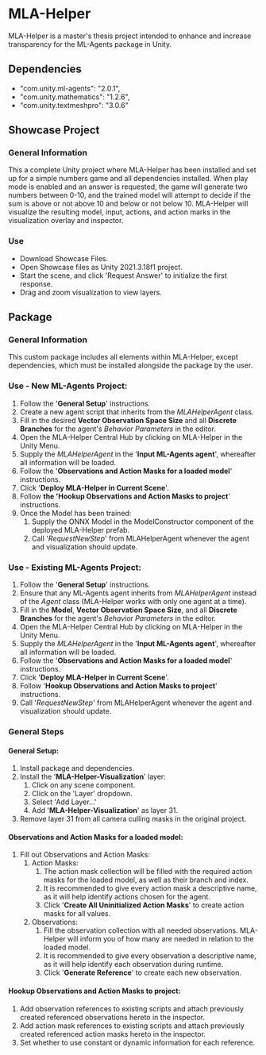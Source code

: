 # MLA-Helper
MLA-Helper is a master's thesis project intended to enhance and increase transparency for the ML-Agents package in Unity.

## Dependencies
- "com.unity.ml-agents": "2.0.1",
- "com.unity.mathematics": "1.2.6",
- "com.unity.textmeshpro": "3.0.6"

## Showcase Project
### General Information
This a complete Unity project where MLA-Helper has been installed and set up for a simple numbers game and all dependencies installed. 
When play mode is enabled and an answer is requested, the game will generate two numbers between 0-10, and the trained model will attempt to decide if the sum is above or not above 10 and below or not below 10.
MLA-Helper will visualize the resulting model, input, actions, and action marks in the visualization overlay and inspector.

### Use
- Download Showcase Files.
- Open Showcase files as Unity 2021.3.18f1 project.
- Start the scene, and click 'Request Answer' to initialize the first response.
- Drag and zoom visualization to view layers.

## Package
### General Information
This custom package includes all elements within MLA-Helper, except dependencies, which must be installed alongside the package by the user.

### Use - New ML-Agents Project:
1. Follow the '**General Setup**' instructions.
2. Create a new agent script that inherits from the _MLAHelperAgent_ class.
3. Fill in the desired **Vector Observation Space Size** and all **Discrete Branches** for the agent's _Behavior Parameters_ in the editor.
4. Open the MLA-Helper Central Hub by clicking on MLA-Helper in the Unity Menu.
5. Supply the _MLAHelperAgent_ in the '**Input ML-Agents agent**', whereafter all information will be loaded.
6. Follow the '**Observations and Action Masks for a loaded model**' instructions.
7. Click '**Deploy MLA-Helper in Current Scene**'.
8. Follow **the 'Hookup Observations and Action Masks to project**' instructions.
9. Once the Model has been trained:
   1. Supply the ONNX Model in the ModelConstructor component of the deployed MLA-Helper prefab.
   2. Call '_RequestNewStep_' from MLAHelperAgent whenever the agent and visualization should update.

### Use - Existing ML-Agents Project:
1. Follow the '**General Setup**' instructions.
2. Ensure that any ML-Agents agent inherits from _MLAHelperAgent_ instead of the _Agent_ class (MLA-Helper works with only one agent at a time).
3. Fill in the **Model**, **Vector Observation Space Size**, and all **Discrete Branches** for the agent's _Behavior Parameters_ in the editor.
4. Open the MLA-Helper Central Hub by clicking on MLA-Helper in the Unity Menu.
5. Supply the _MLAHelperAgent_ in the '**Input ML-Agents agent**', whereafter all information will be loaded.
6. Follow the '**Observations and Action Masks for a loaded model**' instructions.
7. Click '**Deploy MLA-Helper in Current Scene**'.
8. Follow '**Hookup Observations and Action Masks to project**' instructions.
9. Call '_RequestNewStep_' from MLAHelperAgent whenever the agent and visualization should update.

### General Steps
#### General Setup:
1. Install package and dependencies.
2. Install the '**MLA-Helper-Visualization**' layer:
   1. Click on any scene component.
   2. Click on the 'Layer' dropdown.
   3. Select 'Add Layer...'
   4. Add '**MLA-Helper-Visualization**' as layer 31.
3. Remove layer 31 from all camera culling masks in the original project.

#### Observations and Action Masks for a loaded model:
1. Fill out Observations and Action Masks:
   1. Action Masks:
      1. The action mask collection will be filled with the required action masks for the loaded model, as well as their branch and index.
      2. It is recommended to give every action mask a descriptive name, as it will help identify actions chosen for the agent.
      3. Click '**Create All Uninitialized Action Masks**' to create action masks for all values.
   2. Observations:
      1. Fill the observation collection with all needed observations. MLA-Helper will inform you of how many are needed in relation to the loaded model.
      2. It is recommended to give every observation a descriptive name, as it will help identify each observation during runtime.
      3. Click '**Generate Reference**' to create each new observation.
   
#### Hookup Observations and Action Masks to project:
1. Add observation references to existing scripts and attach previously created referenced observations hereto in the inspector.
2. Add action mask references to existing scripts and attach previously created referenced action masks hereto in the inspector.
3. Set whether to use constant or dynamic information for each reference.
